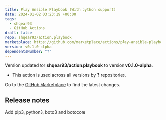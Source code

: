 ```yaml
---
title: Play Ansible Playbook (With python support)
date: 2024-01-02 03:23:19 +00:00
tags:
  - shqear93
  - GitHub Actions
draft: false
repo: shqear93/action.playbook
marketplace: https://github.com/marketplace/actions/play-ansible-playbook-with-python-support
version: v0.1.0-alpha
dependentsNumber: "?"
---
```



Version updated for **shqear93/action.playbook** to version **v0.1.0-alpha**.
- This action is used across all versions by **?** repositories.

Go to the [GitHub Marketplace](https://github.com/marketplace/actions/play-ansible-playbook-with-python-support) to find the latest changes.

## Release notes

Add pip3, python3, boto3 and botocore
